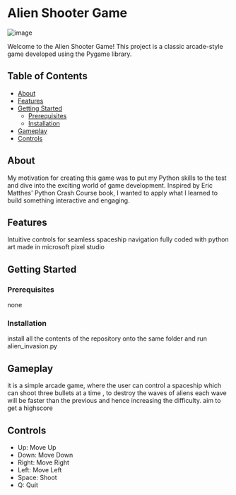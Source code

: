 # Alien Shooter Game


![image](https://github.com/lokitsushruth/Alien-shooter/assets/97429548/515c0954-ab42-41f8-8594-2fddc16d460f)


Welcome to the Alien Shooter Game! This project is a classic arcade-style game developed using the Pygame library.

## Table of Contents
- [About](#about)
- [Features](#features)
- [Getting Started](#getting-started)
  - [Prerequisites](#prerequisites)
  - [Installation](#installation)
- [Gameplay](#gameplay)
- [Controls](#controls)


## About
My motivation for creating this game was to put my Python skills to the test and dive into the exciting world of game development. Inspired by Eric Matthes' Python Crash Course book, I wanted to apply what I learned to build something interactive and engaging.

## Features
Intuitive controls for seamless spaceship navigation
fully coded with python
art made in microsoft pixel studio

## Getting Started
### Prerequisites
none

### Installation
install all the contents of the repository onto the same folder
and run alien_invasion.py

## Gameplay
it is a simple arcade game, where the user can control a spaceship which can shoot three bullets at a time , to destroy the waves of aliens
each wave will be faster than the previous and hence increasing the difficulty.
aim to get a highscore

## Controls
- Up: Move Up
- Down: Move Down
- Right: Move Right
- Left: Move Left
- Space: Shoot
- Q: Quit


